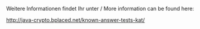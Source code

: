 Weitere Informationen findet Ihr unter / More information can be found here:

http://java-crypto.bplaced.net/known-answer-tests-kat/

